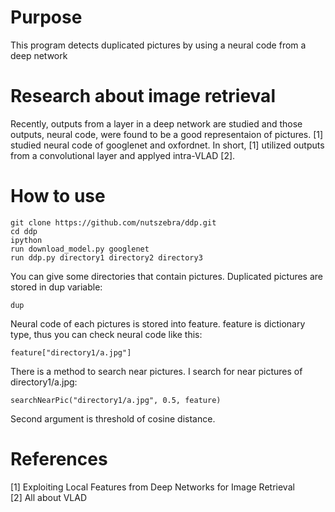 # Purpose
This program detects duplicated pictures by using a neural code from a deep network

# Research about image retrieval
Recently, outputs from a layer in a deep network are studied and those outputs, neural code, were found to be a good representaion of pictures.
[1] studied neural code of googlenet and oxfordnet. In short, [1] utilized outputs from a convolutional layer and applyed intra-VLAD [2].

# How to use

    git clone https://github.com/nutszebra/ddp.git
    cd ddp
    ipython
    run download_model.py googlenet  
    run ddp.py directory1 directory2 directory3  

You can give some directories that contain pictures. Duplicated pictures are stored in dup variable:

    dup
    
Neural code of each pictures is stored into feature. feature is dictionary type, thus you can check neural code like this:

    feature["directory1/a.jpg"]

There is a method to search near pictures. I search for near pictures of directory1/a.jpg:

    searchNearPic("directory1/a.jpg", 0.5, feature)

Second argument is threshold of cosine distance.

# References
[1] Exploiting Local Features from Deep Networks for Image Retrieval  
[2] All about VLAD  
